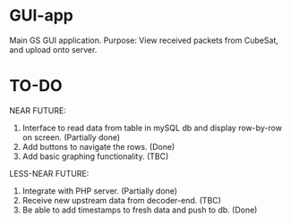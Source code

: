 # GUI-app
Main GS GUI application.
Purpose: View received packets from CubeSat, and upload onto server.

# TO-DO
NEAR FUTURE:
1. Interface to read data from table in mySQL db and display row-by-row on screen. (Partially done)
2. Add buttons to navigate the rows. (Done)
3. Add basic graphing functionality. (TBC)

LESS-NEAR FUTURE:
1. Integrate with PHP server. (Partially done)
2. Receive new upstream data from decoder-end. (TBC)
3. Be able to add timestamps to fresh data and push to db. (Done)
